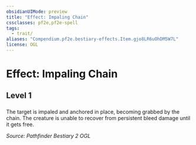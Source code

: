 ```yaml
---
obsidianUIMode: preview
title: "Effect: Impaling Chain"
cssclasses: pf2e,pf2e-spell
tags:
  - trait/
aliases: "Compendium.pf2e.bestiary-effects.Item.gjo8LR6uOhDM5W7L"
license: OGL
---
```

# Effect: Impaling Chain
## Level 1
### 






The target is impaled and anchored in place, becoming grabbed by the chain. The creature is unable to recover from persistent bleed damage until it gets free.

*Source: Pathfinder Bestiary 2*
*OGL*